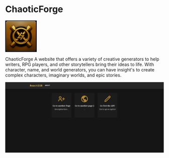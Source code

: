 # ChaoticForge 


<div>
  <div style="width : 100px; height : 100px;">
    <img src="images/logo.png" style="float : left; width: 100px; height : 100px"/>
  </div>
  
  <p>
  ChaoticForge A website that offers a variety of creative generators to help writers, RPG players, and other storytellers bring their ideas to life.
  With character, name, and world generators, you can have insight's to create complex characters, imaginary worlds, and epic stories.
  </p>
</div>

![site image](images/site.png)
